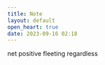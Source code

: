 ```yaml
---
title: Note
layout: default
open_heart: true
date: 2023-09-16 02:18
---
```


net positive 
fleeting regardless
